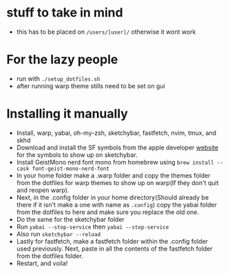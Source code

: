 # stuff to take in mind
- this has to be placed on `/users/[user]/` otherwise it wont work

# For the lazy people
- run with `./setup_dotfiles.sh`
- after running warp theme stills need to be set on gui


# Installing it manually
- Install, warp, yabai, oh-my-zsh, sketchybar, fastfetch, nvim, tmux, and skhd
- Download and install the SF symbols from the apple developer [website](https://developer.apple.com/sf-symbols/) for the symbols to show up on sketchybar.
- Install GeistMono nerd font mono from homebrew using `brew install --cask font-geist-mono-nerd-font`
- In your home folder make a .warp folder and copy the themes folder from the dotfiles for warp themes to show up on warp(If they don't quit and reopen warp).
- Next, in the .config folder in your home directory(Should already be there if it isn't make a one with name as `.config`) copy the yabai folder from the dotfiles to here and make sure you replace the old one.
- Do the same for the sketchybar folder
- Run  `yabai --stop-service` then `yabai --stop-service`
- Also run `sketchybar --reload`
- Lastly for fastfetch, make a fastfetch folder within the .config folder used previously. Next, paste in all the contents of the fastfetch folder from the dotfiles folder.
- Restart, and voila!
